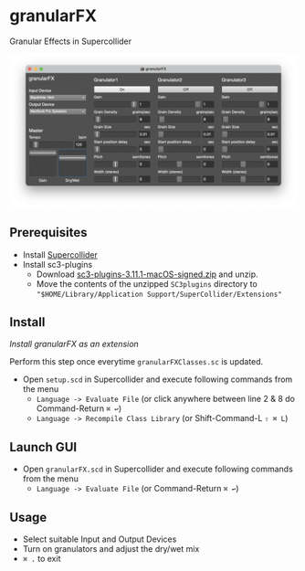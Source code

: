 # granularFX
Granular Effects in Supercollider

![GUI](gui.png?raw=true "granularFX")

## Prerequisites
* Install [Supercollider](https://supercollider.github.io/download)
* Install sc3-plugins
  * Download [sc3-plugins-3.11.1-macOS-signed.zip](https://github.com/supercollider/sc3-plugins/releases/download/Version-3.11.1/sc3-plugins-3.11.1-macOS-signed.zip) and unzip.
  * Move the contents of the unzipped `SC3plugins` directory to `"$HOME/Library/Application Support/SuperCollider/Extensions"`

## Install

*Install granularFX as an extension*

Perform this step once everytime `granularFXClasses.sc` is updated.

* Open `setup.scd` in Supercollider and execute following commands from the menu
  * `Language -> Evaluate File` (or click anywhere between line 2 & 8 do Command-Return `⌘ ↩`)
  * `Language -> Recompile Class Library` (or Shift-Command-L `⇧ ⌘ L`)

## Launch GUI

* Open `granularFX.scd` in Supercollider and execute following commands from the menu
  * `Language -> Evaluate File` (or Command-Return `⌘ ↩`)

## Usage

* Select suitable Input and Output Devices
* Turn on granulators and adjust the dry/wet mix
* `⌘ .` to exit
